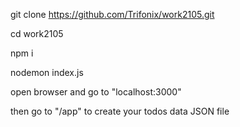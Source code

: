 git clone https://github.com/Trifonix/work2105.git

cd work2105

npm i

nodemon index.js

open browser and go to "localhost:3000"

then go to "/app" to create your todos data JSON file
